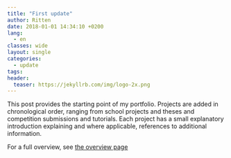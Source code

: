 ```yaml
---
title: "First update"
author: Ritten
date: 2018-01-01 14:34:10 +0200
lang: 
  - en
classes: wide
layout: single
categories:
  - update
tags:
header:
  teaser: https://jekyllrb.com/img/logo-2x.png
---
```



This post provides the starting point of my portfolio. Projects are added in chronological order, ranging from school projects and theses and competition submissions and tutorials. Each project has a small explanatory introduction explaining and where applicable, references to additional information.


For a full overview, see [the overview page][overview-page]


[overview-page]: /../
